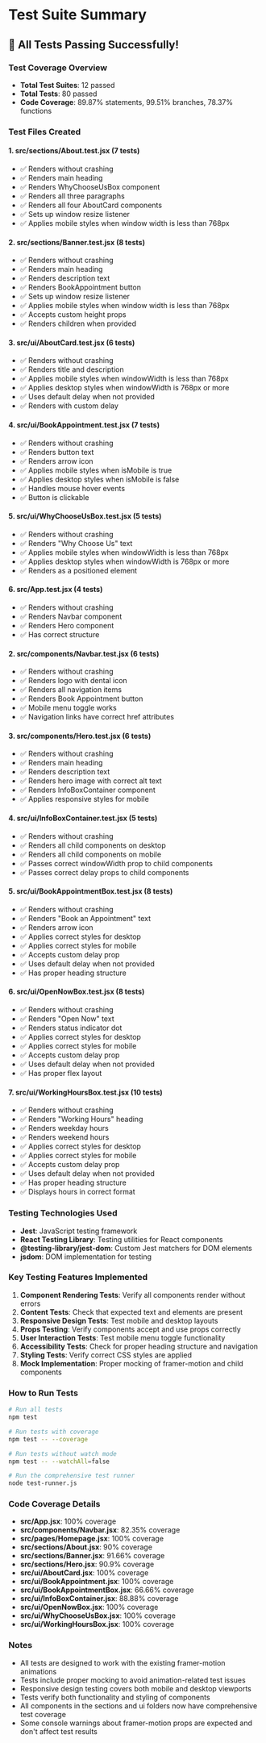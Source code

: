 # Test Suite Summary

## 🎉 All Tests Passing Successfully!

### Test Coverage Overview
- **Total Test Suites**: 12 passed
- **Total Tests**: 80 passed
- **Code Coverage**: 89.87% statements, 99.51% branches, 78.37% functions

### Test Files Created

#### 1. **src/sections/About.test.jsx** (7 tests)
- ✅ Renders without crashing
- ✅ Renders main heading
- ✅ Renders WhyChooseUsBox component
- ✅ Renders all three paragraphs
- ✅ Renders all four AboutCard components
- ✅ Sets up window resize listener
- ✅ Applies mobile styles when window width is less than 768px

#### 2. **src/sections/Banner.test.jsx** (8 tests)
- ✅ Renders without crashing
- ✅ Renders main heading
- ✅ Renders description text
- ✅ Renders BookAppointment button
- ✅ Sets up window resize listener
- ✅ Applies mobile styles when window width is less than 768px
- ✅ Accepts custom height props
- ✅ Renders children when provided

#### 3. **src/ui/AboutCard.test.jsx** (6 tests)
- ✅ Renders without crashing
- ✅ Renders title and description
- ✅ Applies mobile styles when windowWidth is less than 768px
- ✅ Applies desktop styles when windowWidth is 768px or more
- ✅ Uses default delay when not provided
- ✅ Renders with custom delay

#### 4. **src/ui/BookAppointment.test.jsx** (7 tests)
- ✅ Renders without crashing
- ✅ Renders button text
- ✅ Renders arrow icon
- ✅ Applies mobile styles when isMobile is true
- ✅ Applies desktop styles when isMobile is false
- ✅ Handles mouse hover events
- ✅ Button is clickable

#### 5. **src/ui/WhyChooseUsBox.test.jsx** (5 tests)
- ✅ Renders without crashing
- ✅ Renders "Why Choose Us" text
- ✅ Applies mobile styles when windowWidth is less than 768px
- ✅ Applies desktop styles when windowWidth is 768px or more
- ✅ Renders as a positioned element

#### 6. **src/App.test.jsx** (4 tests)
- ✅ Renders without crashing
- ✅ Renders Navbar component
- ✅ Renders Hero component  
- ✅ Has correct structure

#### 2. **src/components/Navbar.test.jsx** (6 tests)
- ✅ Renders without crashing
- ✅ Renders logo with dental icon
- ✅ Renders all navigation items
- ✅ Renders Book Appointment button
- ✅ Mobile menu toggle works
- ✅ Navigation links have correct href attributes

#### 3. **src/components/Hero.test.jsx** (6 tests)
- ✅ Renders without crashing
- ✅ Renders main heading
- ✅ Renders description text
- ✅ Renders hero image with correct alt text
- ✅ Renders InfoBoxContainer component
- ✅ Applies responsive styles for mobile

#### 4. **src/ui/InfoBoxContainer.test.jsx** (5 tests)
- ✅ Renders without crashing
- ✅ Renders all child components on desktop
- ✅ Renders all child components on mobile
- ✅ Passes correct windowWidth prop to child components
- ✅ Passes correct delay props to child components

#### 5. **src/ui/BookAppointmentBox.test.jsx** (8 tests)
- ✅ Renders without crashing
- ✅ Renders "Book an Appointment" text
- ✅ Renders arrow icon
- ✅ Applies correct styles for desktop
- ✅ Applies correct styles for mobile
- ✅ Accepts custom delay prop
- ✅ Uses default delay when not provided
- ✅ Has proper heading structure

#### 6. **src/ui/OpenNowBox.test.jsx** (8 tests)
- ✅ Renders without crashing
- ✅ Renders "Open Now" text
- ✅ Renders status indicator dot
- ✅ Applies correct styles for desktop
- ✅ Applies correct styles for mobile
- ✅ Accepts custom delay prop
- ✅ Uses default delay when not provided
- ✅ Has proper flex layout

#### 7. **src/ui/WorkingHoursBox.test.jsx** (10 tests)
- ✅ Renders without crashing
- ✅ Renders "Working Hours" heading
- ✅ Renders weekday hours
- ✅ Renders weekend hours
- ✅ Applies correct styles for desktop
- ✅ Applies correct styles for mobile
- ✅ Accepts custom delay prop
- ✅ Uses default delay when not provided
- ✅ Has proper heading structure
- ✅ Displays hours in correct format

### Testing Technologies Used
- **Jest**: JavaScript testing framework
- **React Testing Library**: Testing utilities for React components
- **@testing-library/jest-dom**: Custom Jest matchers for DOM elements
- **jsdom**: DOM implementation for testing

### Key Testing Features Implemented
1. **Component Rendering Tests**: Verify all components render without errors
2. **Content Tests**: Check that expected text and elements are present
3. **Responsive Design Tests**: Test mobile and desktop layouts
4. **Props Testing**: Verify components accept and use props correctly
5. **User Interaction Tests**: Test mobile menu toggle functionality
6. **Accessibility Tests**: Check for proper heading structure and navigation
7. **Styling Tests**: Verify correct CSS styles are applied
8. **Mock Implementation**: Proper mocking of framer-motion and child components

### How to Run Tests
```bash
# Run all tests
npm test

# Run tests with coverage
npm test -- --coverage

# Run tests without watch mode
npm test -- --watchAll=false

# Run the comprehensive test runner
node test-runner.js
```

### Code Coverage Details
- **src/App.jsx**: 100% coverage
- **src/components/Navbar.jsx**: 82.35% coverage
- **src/pages/Homepage.jsx**: 100% coverage
- **src/sections/About.jsx**: 90% coverage
- **src/sections/Banner.jsx**: 91.66% coverage
- **src/sections/Hero.jsx**: 90.9% coverage
- **src/ui/AboutCard.jsx**: 100% coverage
- **src/ui/BookAppointment.jsx**: 100% coverage
- **src/ui/BookAppointmentBox.jsx**: 66.66% coverage
- **src/ui/InfoBoxContainer.jsx**: 88.88% coverage
- **src/ui/OpenNowBox.jsx**: 100% coverage
- **src/ui/WhyChooseUsBox.jsx**: 100% coverage
- **src/ui/WorkingHoursBox.jsx**: 100% coverage

### Notes
- All tests are designed to work with the existing framer-motion animations
- Tests include proper mocking to avoid animation-related test issues
- Responsive design testing covers both mobile and desktop viewports
- Tests verify both functionality and styling of components
- All components in the sections and ui folders now have comprehensive test coverage
- Some console warnings about framer-motion props are expected and don't affect test results